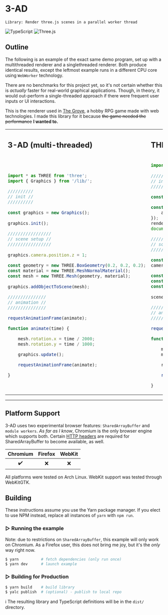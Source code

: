 # **3-AD**
    Library: Render three.js scenes in a parallel worker thread

![TypeScript](https://a11ybadges.com/badge?logo=typescript)
![Three.js](https://a11ybadges.com/badge?logo=threedotjs)

## Outline

The following is an example of the exact same demo program, set up with a multithreaded renderer and a singlethreaded renderer.  Both produce identical results, except the leftmost example runs in a different CPU core using `WebWorker` technology.

There are no benchmarks for this project yet, so it's not certain whether this is _actually_ faster for real-world graphical applications.  Though, in theory, it would out-perform a single-threaded approach if there were frequent user inputs or UI interactions.

This is the renderer used in [The Grove](https://github.com/stickyfingies/grove), a hobby RPG game made with web technologies. I made this library for it because ~~the game needed the performance~~ **I wanted to.**

<table>
<tr>
<td> <h2>3-AD (multi-threaded)</h2> </td> <td> <h2>THREE.js (single-threaded)</h2> </td>
</tr>
<tr>
<td>

```ts
import * as THREE from 'three';
import { Graphics } from '/lib/';

//////////
// init //
//////////
 
const graphics = new Graphics();
 
graphics.init();

/////////////////
// scene setup //
/////////////////
 
graphics.camera.position.z = 1;

const geometry = new THREE.BoxGeometry(0.2, 0.2, 0.2);
const material = new THREE.MeshNormalMaterial();
const mesh = new THREE.Mesh(geometry, material);
 
graphics.addObjectToScene(mesh);

///////////////
// animation //
///////////////

requestAnimationFrame(animate);

function animate(time) {

    mesh.rotation.x = time / 2000;
    mesh.rotation.y = time / 1000;

    graphics.update();

    requestAnimationFrame(animate);

}
```

</td>
<td>

```ts
import * as THREE from 'three';
 
//////////
// init //
//////////

const scene = new THREE.Scene();

const renderer = new THREE.WebGLRenderer({
    antialias: true
});
renderer.setSize(window.innerWidth, window.innerHeight);
document.body.appendChild(renderer.domElement);

/////////////////
// scene setup //
/////////////////

const camera = new THREE.PerspectiveCamera();
camera.position.z = 1;

const geometry = new THREE.BoxGeometry(0.2, 0.2, 0.2);
const material = new THREE.MeshNormalMaterial();
const mesh = new THREE.Mesh(geometry, material);
 
scene.add(mesh);

///////////////
// animation //
///////////////

requestAnimationFrame(animate);

function animate(time) {

    mesh.rotation.x = time / 2000;
    mesh.rotation.y = time / 1000;

    renderer.render(scene, camera);

    requestAnimationFrame(animate);

}
```

</td>
</tr>
</table>

---

## **Platform Support**

3-AD uses two experimental browser features: `SharedArrayBuffer` and `module workers`.  _As far as I know_, Chromium is the only browser engine which supports both.  Certain [HTTP headers](https://developer.mozilla.org/en-US/docs/Web/JavaScript/Reference/Global_Objects/SharedArrayBuffer/Planned_changes) are required for SharedArrayBuffer to become available, as well.

| Chromium | Firefox | WebKit |
| :------: | :-----: | :----: |
|   ✔️      | ❌      |  ❌     |

All platforms were tested on Arch Linux.  WebKit support was tested through WebKitGTK.

## **Building**

These instructions assume you use the Yarn package manager.  If you elect to use NPM instead, replace all instances of `yarn` with `npm run`.

### ▻ **Running the example**

Note: due to restrictions on `SharedArrayBuffer`, this example will only work on Chromium.  As a Firefox user, this does not bring me joy, but it's the _only_ way right now.

```sh
$ yarn          # fetch dependencies (only run once)
$ yarn dev      # launch example
```

### ▻ **Building for Production**

```sh
$ yarn build    # build library
$ yalc publish  # (optional) - publish to local repo
```

ℹ️ The resulting library and TypeScript definitions will be in the `dist/` directory.